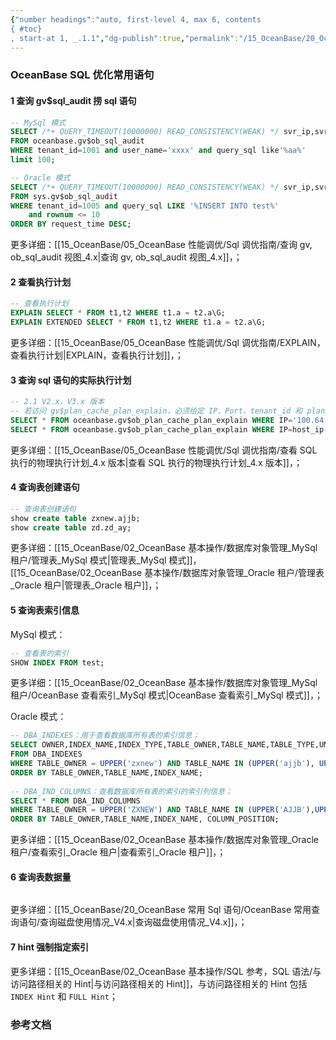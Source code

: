 ```yaml
---
{"number headings":"auto, first-level 4, max 6, contents
{ #toc}
, start-at 1, _.1.1","dg-publish":true,"permalink":"/15_OceanBase/20_OceanBase 常用 Sql 语句/OceanBase SQL 优化常用语句_v4.x 版本/","dgPassFrontmatter":true}
---
```



### OceanBase SQL 优化常用语句


#### 1 查询 gv$sql_audit 捞 sql 语句
```sql
-- MySql 模式
SELECT /*+ QUERY_TIMEOUT(10000000) READ_CONSISTENCY(WEAK) */ svr_ip,svr_port,tenant_id,user_name, db_name, sql_id, plan_id, elapsed_time, execute_time, query_sql 
FROM oceanbase.gv$ob_sql_audit
WHERE tenant_id=1001 and user_name='xxxx' and query_sql like'%aa%'
limit 100;

-- Oracle 模式
SELECT /*+ QUERY_TIMEOUT(10000000) READ_CONSISTENCY(WEAK) */ svr_ip,svr_port,tenant_id,user_name, db_name, sql_id, plan_id, elapsed_time, execute_time, query_sql 
FROM sys.gv$ob_sql_audit
WHERE tenant_id=1005 and query_sql LIKE '%INSERT INTO test%' 
	and rownum <= 10 
ORDER BY request_time DESC;
```
更多详细：[[15_OceanBase/05_OceanBase 性能调优/Sql 调优指南/查询 gv, ob_sql_audit 视图_4.x\|查询 gv, ob_sql_audit 视图_4.x]]，；


#### 2 查看执行计划
```sql
-- 查看执行计划
EXPLAIN SELECT * FROM t1,t2 WHERE t1.a = t2.a\G; 
EXPLAIN EXTENDED SELECT * FROM t1,t2 WHERE t1.a = t2.a\G;
```
更多详细：[[15_OceanBase/05_OceanBase 性能调优/Sql 调优指南/EXPLAIN，查看执行计划\|EXPLAIN，查看执行计划]]，；


#### 3 查询 sql 语句的实际执行计划
```sql
-- 2.1 V2.x，V3.x 版本
-- 若访问 gv$plan_cache_plan_explain，必须给定 IP、Port、tenant_id 和 plan_id 这四列的值，否则系统将返回空集； 
SELECT * FROM oceanbase.gv$ob_plan_cache_plan_explain WHERE IP='100.64.174.102' and Port=2882 and tenant_id = 1008 AND plan_id = 12568; 
SELECT * FROM oceanbase.gv$ob_plan_cache_plan_explain WHERE IP=host_ip() AND PORT = rpc_port() and tenant_id = 1008 AND plan_id = 12568;
```
更多详细：[[15_OceanBase/05_OceanBase 性能调优/Sql 调优指南/查看 SQL 执行的物理执行计划_4.x 版本\|查看 SQL 执行的物理执行计划_4.x 版本]]，；


#### 4 查询表创建语句
```sql
-- 查询表创建语句  
show create table zxnew.ajjb;  
show create table zd.zd_ay;  
```
更多详细：[[15_OceanBase/02_OceanBase 基本操作/数据库对象管理_MySql 租户/管理表_MySql 模式\|管理表_MySql 模式]]，[[15_OceanBase/02_OceanBase 基本操作/数据库对象管理_Oracle 租户/管理表_Oracle 租户\|管理表_Oracle 租户]]，；

#### 5 查询表索引信息
MySql 模式：
```sql
-- 查看表的索引 
SHOW INDEX FROM test;
```
更多详细：[[15_OceanBase/02_OceanBase 基本操作/数据库对象管理_MySql 租户/OceanBase 查看索引_MySql 模式\|OceanBase 查看索引_MySql 模式]]，；

Oracle 模式：
```sql
-- DBA_INDEXES：用于查看数据库所有表的索引信息；  
SELECT OWNER,INDEX_NAME,INDEX_TYPE,TABLE_OWNER,TABLE_NAME,TABLE_TYPE,UNIQUENESS,COMPRESSION,STATUS,PARTITIONED,VISIBILITY  
FROM DBA_INDEXES  
WHERE TABLE_OWNER = UPPER('zxnew') AND TABLE_NAME IN (UPPER('ajjb'), UPPER('zd_ay'))
ORDER BY TABLE_OWNER,TABLE_NAME,INDEX_NAME; 
  
-- DBA_IND_COLUMNS：查看数据库所有表的索引的索引列信息；  
SELECT * FROM DBA_IND_COLUMNS 
WHERE TABLE_OWNER = UPPER('ZXNEW') AND TABLE_NAME IN (UPPER('AJJB'),UPPER('ZD_AY')) 
ORDER BY TABLE_OWNER,TABLE_NAME,INDEX_NAME, COLUMN_POSITION;  
```
更多详细：[[15_OceanBase/02_OceanBase 基本操作/数据库对象管理_Oracle 租户/查看索引_Oracle 租户\|查看索引_Oracle 租户]]，；

#### 6 查询表数据量
```sql

```
更多详细：[[15_OceanBase/20_OceanBase 常用 Sql 语句/OceanBase 常用查询语句/查询磁盘使用情况_V4.x\|查询磁盘使用情况_V4.x]]，；

#### 7 hint 强制指定索引
更多详细：[[15_OceanBase/02_OceanBase 基本操作/SQL 参考，SQL 语法/与访问路径相关的 Hint\|与访问路径相关的 Hint]]，与访问路径相关的 Hint 包括 `INDEX Hint` 和 `FULL Hint`；

### 参考文档



